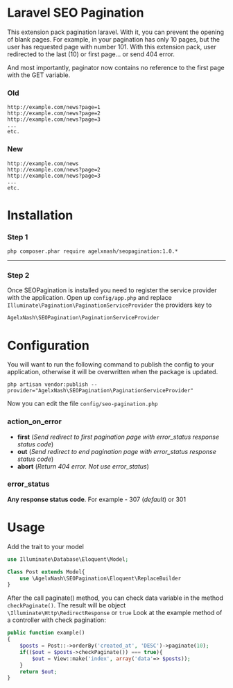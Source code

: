 Laravel SEO Pagination
====================
This extension pack pagination laravel. With it, you can prevent the opening of blank pages.
For example, in your pagination has only 10 pages, but the user has requested page with number 101. With this extension pack, user redirected to the last (10) or first page... or send 404 error.

And most importantly, paginator now contains no reference to the first page with the GET variable.
### Old
```
http://example.com/news?page=1
http://example.com/news?page=2
http://example.com/news?page=3
...
etc.
```
### New
```
http://example.com/news
http://example.com/news?page=2
http://example.com/news?page=3
...
etc.
```

Installation
============
### Step 1
```shell
php composer.phar require agelxnash/seopagination:1.0.*
```
-------------

### Step 2
Once SEOPagination is installed you need to register the service provider with the application. Open up `config/app.php` and replace `Illuminate\Pagination\PaginationServiceProvider` the providers key to 
```
AgelxNash\SEOPagination\PaginationServiceProvider
```


Configuration
=============
You will want to run the following command to publish the config to your application, otherwise it will be overwritten when the package is updated.
```shell
php artisan vendor:publish --provider="AgelxNash\SEOPagination\PaginationServiceProvider"
```

Now you can edit the file `config/seo-pagination.php`
### action_on_error
* **first** (*Send redirect to first pagination page with error_status response status code*)
* **out** (*Send redirect to end pagination page with error_status response status code*)
* **abort** (*Return 404 error. Not use error_status*)

### error_status
**Any response status code**. For example - 307 (*default*) or 301

Usage
======
Add the trait to your model
```php
use Illuminate\Database\Eloquent\Model;

Class Post extends Model{
	use \AgelxNash\SEOPagination\Eloquent\ReplaceBuilder
}
```
After the call paginate() method, you can check data variable in the method `checkPaginate()`. The result will be object `\Illuminate\Http\RedirectResponse` or `true`
Look at the example method of a controller with check pagination:
```php
public function example()
{
	$posts = Post::->orderBy('created_at', 'DESC')->paginate(10);
	if(($out = $posts->checkPaginate()) === true){
		$out = View::make('index', array('data'=> $posts));
	}
	return $out;
}
```